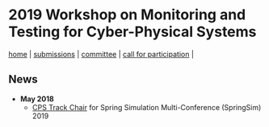 # 2019 Workshop on Monitoring and Testing for Cyber-Physical Systems
[home](index.html) \| [submissions](submit.html) \| [committee](committee.html) \| [call for participation](cfp.html) \| 

## News
- **May 2018**
  - [CPS Track Chair](service.html#upcoming) for Spring Simulation Multi-Conference (SpringSim) 2019
